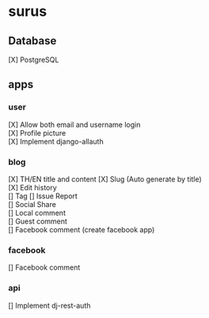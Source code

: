 # surus

## Database
[X] PostgreSQL
## apps
### user
[X] Allow both email and username login  
[X] Profile picture  
[X] Implement django-allauth  
### blog
[X] TH/EN title and content
[X] Slug (Auto generate by title)  
[X] Edit history  
[] Tag
[] Issue Report  
[] Social Share  
[] Local comment  
[] Guest comment  
[] Facebook comment (create facebook app)  
### facebook
[] Facebook comment  
### api
[] Implement dj-rest-auth
